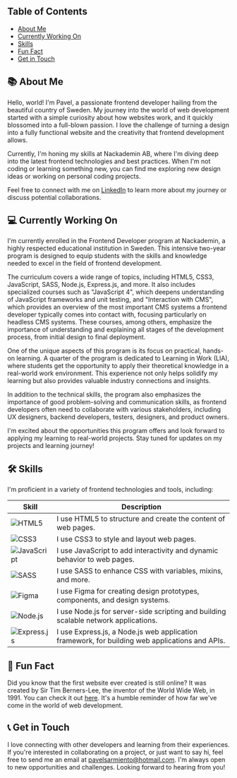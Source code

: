 ## Table of Contents

- [About Me](#-about-me)
- [Currently Working On](#-currently-working-on)
- [Skills](#️-skills)
- [Fun Fact](#-fun-fact)
- [Get in Touch](#-get-in-touch)


## 📚 About Me

Hello, world! I'm Pavel, a passionate frontend developer hailing from the beautiful country of Sweden. My journey into the world of web development started with a simple curiosity about how websites work, and it quickly blossomed into a full-blown passion. I love the challenge of turning a design into a fully functional website and the creativity that frontend development allows.

Currently, I'm honing my skills at Nackademin AB, where I'm diving deep into the latest frontend technologies and best practices. When I'm not coding or learning something new, you can find me exploring new design ideas or working on personal coding projects.

Feel free to connect with me on [LinkedIn](https://www.linkedin.com/in/pavel-sarmiento-5483661a3/) to learn more about my journey or discuss potential collaborations.

## 💻 Currently Working On <a name="currently-working-on"></a>

I'm currently enrolled in the Frontend Developer program at Nackademin, a highly respected educational institution in Sweden. This intensive two-year program is designed to equip students with the skills and knowledge needed to excel in the field of frontend development.

The curriculum covers a wide range of topics, including HTML5, CSS3, JavaScript, SASS, Node.js, Express.js, and more. It also includes specialized courses such as "JavaScript 4", which deepens understanding of JavaScript frameworks and unit testing, and "Interaction with CMS", which provides an overview of the most important CMS systems a frontend developer typically comes into contact with, focusing particularly on headless CMS systems. These courses, among others, emphasize the importance of understanding and explaining all stages of the development process, from initial design to final deployment.

One of the unique aspects of this program is its focus on practical, hands-on learning. A quarter of the program is dedicated to Learning in Work (LIA), where students get the opportunity to apply their theoretical knowledge in a real-world work environment. This experience not only helps solidify my learning but also provides valuable industry connections and insights.

In addition to the technical skills, the program also emphasizes the importance of good problem-solving and communication skills, as frontend developers often need to collaborate with various stakeholders, including UX designers, backend developers, testers, designers, and product owners.

I'm excited about the opportunities this program offers and look forward to applying my learning to real-world projects. Stay tuned for updates on my projects and learning journey!

## 🛠️ Skills

I'm proficient in a variety of frontend technologies and tools, including:

| Skill | Description |
| --- | --- |
| ![HTML5](https://img.icons8.com/color/48/000000/html-5--v1.png) | I use HTML5 to structure and create the content of web pages. |
| ![CSS3](https://img.icons8.com/color/48/000000/css3.png) | I use CSS3 to style and layout web pages. |
| ![JavaScript](https://img.icons8.com/color/48/000000/javascript.png) | I use JavaScript to add interactivity and dynamic behavior to web pages. |
| ![SASS](https://img.icons8.com/color/48/000000/sass.png) | I use SASS to enhance CSS with variables, mixins, and more. |
| ![Figma](https://img.icons8.com/color/48/000000/figma.png) | I use Figma for creating design prototypes, components, and design systems. |
| ![Node.js](https://img.icons8.com/color/48/000000/nodejs.png) | I use Node.js for server-side scripting and building scalable network applications. |
| ![Express.js](https://img.icons8.com/color/48/000000/express.png) | I use Express.js, a Node.js web application framework, for building web applications and APIs. |

## 🎉 Fun Fact

Did you know that the first website ever created is still online? It was created by Sir Tim Berners-Lee, the inventor of the World Wide Web, in 1991. You can check it out [here](http://info.cern.ch/hypertext/WWW/TheProject.html). It's a humble reminder of how far we've come in the world of web development.

## 📞 Get in Touch

I love connecting with other developers and learning from their experiences. If you're interested in collaborating on a project, or just want to say hi, feel free to send me an email at [pavelsarmiento@hotmail.com](mailto:pavelsarmiento@hotmail.com). I'm always open to new opportunities and challenges. Looking forward to hearing from you!
